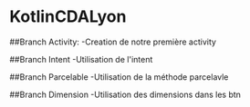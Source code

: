 # KotlinCDALyon

##Branch Activity:
-Creation de notre première activity

##Branch Intent
-Utilisation de l'intent

##Branch Parcelable
-Utilisation de la méthode parcelavle

##Branch Dimension
-Utilisation des dimensions dans les btn
